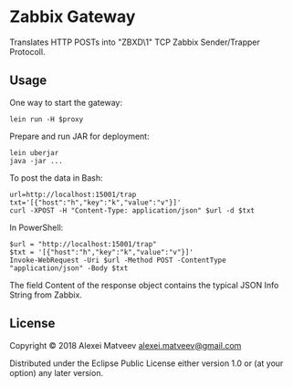 # Zabbix Gateway

Translates  HTTP   POSTs  into  "ZBXD\1"  TCP   Zabbix  Sender/Trapper
Protocoll.

## Usage

One way to start the gateway:

    lein run -H $proxy

Prepare and run JAR for deployment:

    lein uberjar
    java -jar ...

To post the data in Bash:

    url=http://localhost:15001/trap
    txt='[{"host":"h","key":"k","value":"v"}]'
    curl -XPOST -H "Content-Type: application/json" $url -d $txt

In PowerShell:

    $url = "http://localhost:15001/trap"
    $txt = '[{"host":"h","key":"k","value":"v"}]'
    Invoke-WebRequest -Uri $url -Method POST -ContentType "application/json" -Body $txt

The field  Content of  the response object  contains the  typical JSON
Info String from Zabbix.

## License

Copyright © 2018 Alexei Matveev <alexei.matveev@gmail.com>

Distributed under the Eclipse Public License either version 1.0 or (at
your option) any later version.
